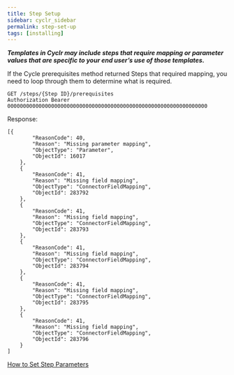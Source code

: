 ```yaml
---
title: Step Setup
sidebar: cyclr_sidebar
permalink: step-set-up
tags: [installing]
---
```


_**Templates in Cyclr may include steps that require mapping or parameter values that are specific to your end user’s use of those templates.**_

If the Cycle prerequisites method returned Steps that required mapping, you need to loop through them to determine what is required.

    GET /steps/{Step ID}/prerequisites
    Authorization Bearer 0000000000000000000000000000000000000000000000000000000000000000

Response:

    [{
            "ReasonCode": 40,
            "Reason": "Missing parameter mapping",
            "ObjectType": "Parameter",
            "ObjectId": 16017
        },
        {
            "ReasonCode": 41,
            "Reason": "Missing field mapping",
            "ObjectType": "ConnectorFieldMapping",
            "ObjectId": 283792
        },
        {
            "ReasonCode": 41,
            "Reason": "Missing field mapping",
            "ObjectType": "ConnectorFieldMapping",
            "ObjectId": 283793
        },
        {
            "ReasonCode": 41,
            "Reason": "Missing field mapping",
            "ObjectType": "ConnectorFieldMapping",
            "ObjectId": 283794
        },
        {
            "ReasonCode": 41,
            "Reason": "Missing field mapping",
            "ObjectType": "ConnectorFieldMapping",
            "ObjectId": 283795
        },
        {
            "ReasonCode": 41,
            "Reason": "Missing field mapping",
            "ObjectType": "ConnectorFieldMapping",
            "ObjectId": 283796
        }
    ]

[How to Set Step Parameters](./set-parameter-mappings)
